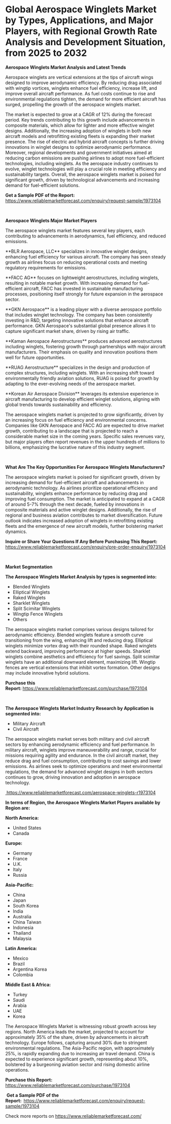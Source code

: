 <p><h1>Global Aerospace Winglets Market by Types, Applications, and Major Players, with Regional Growth Rate Analysis and Development Situation, from 2025 to 2032</h1></p><p><strong>Aerospace Winglets Market Analysis and Latest Trends</strong></p>
<p><p>Aerospace winglets are vertical extensions at the tips of aircraft wings designed to improve aerodynamic efficiency. By reducing drag associated with wingtip vortices, winglets enhance fuel efficiency, increase lift, and improve overall aircraft performance. As fuel costs continue to rise and environmental regulations tighten, the demand for more efficient aircraft has surged, propelling the growth of the aerospace winglets market.</p><p>The market is expected to grow at a CAGR of 12% during the forecast period. Key trends contributing to this growth include advancements in composite materials, which allow for lighter and more effective winglet designs. Additionally, the increasing adoption of winglets in both new aircraft models and retrofitting existing fleets is expanding their market presence. The rise of electric and hybrid aircraft concepts is further driving innovations in winglet designs to optimize aerodynamic performance. Moreover, regional developments and government initiatives aimed at reducing carbon emissions are pushing airlines to adopt more fuel-efficient technologies, including winglets. As the aerospace industry continues to evolve, winglet technologies will play a crucial role in meeting efficiency and sustainability targets. Overall, the aerospace winglets market is poised for significant growth, driven by technological advancements and increasing demand for fuel-efficient solutions.</p></p>
<p><strong>Get a Sample PDF of the Report:&nbsp;</strong> <a href="https://www.reliablemarketforecast.com/enquiry/request-sample/1973104?utm_campaign=2469&utm_medium=2&utm_source=Github&utm_content=ia&utm_term=02032025&utm_id=aerospace-winglets">https://www.reliablemarketforecast.com/enquiry/request-sample/1973104</a></p>
<p>&nbsp;</p>
<p><strong>Aerospace Winglets Major Market Players</strong></p>
<p><p>The aerospace winglets market features several key players, each contributing to advancements in aerodynamics, fuel efficiency, and reduced emissions. </p><p>**BLR Aerospace, LLC** specializes in innovative winglet designs, enhancing fuel efficiency for various aircraft. The company has seen steady growth as airlines focus on reducing operational costs and meeting regulatory requirements for emissions.</p><p>**FACC AG** focuses on lightweight aerostructures, including winglets, resulting in notable market growth. With increasing demand for fuel-efficient aircraft, FACC has invested in sustainable manufacturing processes, positioning itself strongly for future expansion in the aerospace sector.</p><p>**GKN Aerospace** is a leading player with a diverse aerospace portfolio that includes winglet technology. The company has been consistently investing in R&D, targeting innovative solutions that enhance aircraft performance. GKN Aerospace's substantial global presence allows it to capture significant market share, driven by rising air traffic.</p><p>**Kaman Aerospace Aerostructures** produces advanced aerostructures including winglets, fostering growth through partnerships with major aircraft manufacturers. Their emphasis on quality and innovation positions them well for future opportunities.</p><p>**RUAG Aerostructure** specializes in the design and production of complex structures, including winglets. With an increasing shift toward environmentally friendly aviation solutions, RUAG is poised for growth by adapting to the ever-evolving needs of the aerospace market.</p><p>**Korean Air Aerospace Division** leverages its extensive experience in aircraft manufacturing to develop efficient winglet solutions, aligning with global trends towards sustainability and efficiency.</p><p>The aerospace winglets market is projected to grow significantly, driven by an increasing focus on fuel efficiency and environmental concerns. Companies like GKN Aerospace and FACC AG are expected to drive market growth, contributing to a landscape that is projected to reach a considerable market size in the coming years. Specific sales revenues vary, but major players often report revenues in the upper hundreds of millions to billions, emphasizing the lucrative nature of this industry segment.</p></p>
<p>&nbsp;</p>
<p><strong>What Are The Key Opportunities For Aerospace Winglets Manufacturers?</strong></p>
<p><p>The aerospace winglets market is poised for significant growth, driven by increasing demand for fuel-efficient aircraft and advancements in aerodynamic technology. As airlines prioritize operational efficiency and sustainability, winglets enhance performance by reducing drag and improving fuel consumption. The market is anticipated to expand at a CAGR of around 5-7% through the next decade, fueled by innovations in composite materials and active winglet designs. Additionally, the rise of regional and business aviation contributes to market diversification. Future outlook indicates increased adoption of winglets in retrofitting existing fleets and the emergence of new aircraft models, further bolstering market dynamics.</p></p>
<p><strong>Inquire or Share Your Questions If Any Before Purchasing This Report:</strong> <a href="https://www.reliablemarketforecast.com/enquiry/pre-order-enquiry/1973104?utm_campaign=2469&utm_medium=2&utm_source=Github&utm_content=ia&utm_term=02032025&utm_id=aerospace-winglets">https://www.reliablemarketforecast.com/enquiry/pre-order-enquiry/1973104</a></p>
<p>&nbsp;</p>
<p><strong>Market Segmentation</strong></p>
<p><strong>The Aerospace Winglets Market Analysis by types is segmented into:</strong></p>
<p><ul><li>Blended Winglets</li><li>Elliptical Winglets</li><li>Raked Winglets</li><li>Sharklet Winglets</li><li>Split Scimitar Winglets</li><li>Wingtip Fence Winglets</li><li>Others</li></ul></p>
<p><p>The aerospace winglets market comprises various designs tailored for aerodynamic efficiency. Blended winglets feature a smooth curve transitioning from the wing, enhancing lift and reducing drag. Elliptical winglets minimize vortex drag with their rounded shape. Raked winglets extend backward, improving performance at higher speeds. Sharklet winglets combine aesthetics and efficiency for fuel savings. Split scimitar winglets have an additional downward element, maximizing lift. Wingtip fences are vertical extensions that inhibit vortex formation. Other designs may include innovative hybrid solutions.</p></p>
<p><strong>Purchase this Report:&nbsp;</strong><a href="https://www.reliablemarketforecast.com/purchase/1973104?utm_campaign=2469&utm_medium=2&utm_source=Github&utm_content=ia&utm_term=02032025&utm_id=aerospace-winglets">https://www.reliablemarketforecast.com/purchase/1973104</a></p>
<p>&nbsp;</p>
<p><strong>The Aerospace Winglets Market Industry Research by Application is segmented into:</strong></p>
<p><ul><li>Military Aircraft</li><li>Civil Aircraft</li></ul></p>
<p><p>The aerospace winglets market serves both military and civil aircraft sectors by enhancing aerodynamic efficiency and fuel performance. In military aircraft, winglets improve maneuverability and range, crucial for missions requiring agility and endurance. In the civil aircraft market, they reduce drag and fuel consumption, contributing to cost savings and lower emissions. As airlines seek to optimize operations and meet environmental regulations, the demand for advanced winglet designs in both sectors continues to grow, driving innovation and adoption in aerospace technology.</p></p>
<p><a href="https://www.reliablemarketforecast.com/aerospace-winglets-r1973104?utm_campaign=2469&utm_medium=2&utm_source=Github&utm_content=ia&utm_term=02032025&utm_id=aerospace-winglets">&nbsp;https://www.reliablemarketforecast.com/aerospace-winglets-r1973104</a></p>
<p><strong>In terms of Region, the Aerospace Winglets Market Players available by Region are:</strong></p>
<p>
    <p> <strong> North America: </strong>
        <ul>
            <li>United States</li>
            <li>Canada</li>
        </ul>
        </p> 
    <p> <strong> Europe: </strong>
        <ul>
            <li>Germany</li>
            <li>France</li>
            <li>U.K.</li>
            <li>Italy</li>
            <li>Russia</li>
        </ul>
        </p> 
    <p> <strong> Asia-Pacific: </strong>
        <ul>
            <li>China</li>
            <li>Japan</li>
            <li>South Korea</li>
            <li>India</li>
            <li>Australia</li>
            <li>China Taiwan</li>
            <li>Indonesia</li>
            <li>Thailand</li>
            <li>Malaysia</li>
        </ul>
        </p> 
    <p> <strong> Latin America: </strong>
        <ul>
            <li>Mexico</li>
            <li>Brazil</li>
            <li>Argentina Korea</li>
            <li>Colombia</li>
        </ul>
        </p> 
    <p> <strong> Middle East & Africa: </strong>
        <ul>
            <li>Turkey</li>
            <li>Saudi</li>
            <li>Arabia</li>
            <li>UAE</li>
            <li>Korea</li>
        </ul>
    </p>
    </p>
<p><p>The Aerospace Winglets Market is witnessing robust growth across key regions. North America leads the market, projected to account for approximately 35% of the share, driven by advancements in aircraft technology. Europe follows, capturing around 30% due to stringent environmental regulations. The Asia-Pacific region, with approximately 25%, is rapidly expanding due to increasing air travel demand. China is expected to experience significant growth, representing about 10%, bolstered by a burgeoning aviation sector and rising domestic airline operations.</p></p>
<p><strong>Purchase this Report: </strong><a href="https://www.reliablemarketforecast.com/purchase/1973104?utm_campaign=2469&utm_medium=2&utm_source=Github&utm_content=ia&utm_term=02032025&utm_id=aerospace-winglets">https://www.reliablemarketforecast.com/purchase/1973104</a></p>
<p>&nbsp;<strong>Get a Sample PDF of the Report:&nbsp;&nbsp;</strong><a href="https://www.reliablemarketforecast.com/enquiry/request-sample/1973104?utm_campaign=2469&utm_medium=2&utm_source=Github&utm_content=ia&utm_term=02032025&utm_id=aerospace-winglets">https://www.reliablemarketforecast.com/enquiry/request-sample/1973104</a></p>
<p><strong></strong></p>
<p>Check more reports on <a href="https://www.reliablemarketforecast.com/?utm_campaign=2469&utm_medium=2&utm_source=Github&utm_content=ia&utm_term=02032025&utm_id=aerospace-winglets">https://www.reliablemarketforecast.com/</a></p>